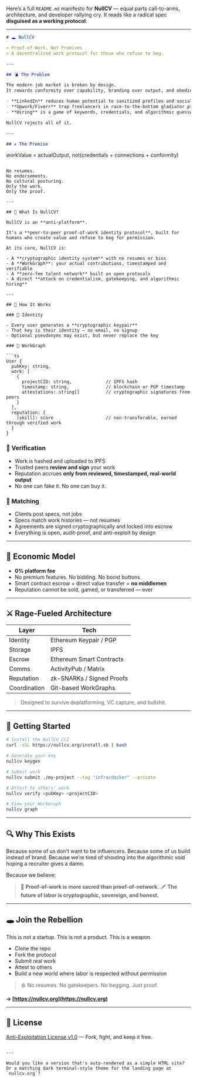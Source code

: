 Here’s a full `README.md` manifesto for **NullCV** — equal parts call-to-arms, architecture, and developer rallying cry. It reads like a radical spec **disguised as a working protocol**:

---

```markdown
# 🕳️ NullCV

> Proof-of-Work, Not Promises  
> A decentralized work protocol for those who refuse to beg.

---

## 💣 The Problem

The modern job market is broken by design.  
It rewards conformity over capability, branding over output, and obedience over truth.

- **LinkedIn** reduces human potential to sanitized profiles and social signaling.
- **Upwork/Fiverr** trap freelancers in race-to-the-bottom gladiator pits, extracting value for platform owners.
- **Hiring** is a game of keywords, credentials, and algorithmic guesswork—not skill.

NullCV rejects all of it.

---

## ✊ The Premise

```

workValue = actualOutput, not(credentials + connections + conformity)

````

No resumes.  
No endorsements.  
No cultural posturing.  
Only the work.  
Only the proof.

---

## 🧱 What Is NullCV?

NullCV is an **anti-platform**.

It’s a **peer-to-peer proof-of-work identity protocol**, built for humans who create value and refuse to beg for permission.

At its core, NullCV is:

- A **cryptographic identity system** with no resumes or bios
- A **WorkGraph**: your actual contributions, timestamped and verifiable
- A **zero-fee talent network** built on open protocols
- A direct **attack on credentialism, gatekeeping, and algorithmic hiring**

---

## 🧠 How It Works

### 🔐 Identity

- Every user generates a **cryptographic keypair**
- That key is their identity — no email, no signup
- Optional pseudonyms may exist, but never replace the key

### 📁 WorkGraph

```ts
User {
  pubKey: string,
  work: [
    {
      projectCID: string,             // IPFS hash
      timestamp: string,              // blockchain or PGP timestamp
      attestations: string[]          // cryptographic signatures from peers
    }
  ],
  reputation: {
    [skill]: score                    // non-transferable, earned through verified work
  }
}
````

### 🔎 Verification

* Work is hashed and uploaded to IPFS
* Trusted peers **review and sign** your work
* Reputation accrues **only from reviewed, timestamped, real-world output**
* No one can fake it. No one can buy it.

### 💬 Matching

* Clients post specs, not jobs
* Specs match work histories — not resumes
* Agreements are signed cryptographically and locked into escrow
* Everything is open, audit-proof, and anti-exploit by design

---

## 💸 Economic Model

* **0% platform fee**
* No premium features. No bidding. No boost buttons.
* Smart contract escrow + direct value transfer = **no middlemen**
* Reputation cannot be sold, gamed, or transferred — ever

---

## ⚔️ Rage-Fueled Architecture

| Layer        | Tech                      |
| ------------ | ------------------------- |
| Identity     | Ethereum Keypair / PGP    |
| Storage      | IPFS                      |
| Escrow       | Ethereum Smart Contracts  |
| Comms        | ActivityPub / Matrix      |
| Reputation   | zk-SNARKs / Signed Proofs |
| Coordination | Git-based WorkGraphs      |

> Designed to survive deplatforming, VC capture, and bullshit.

---

## 🚀 Getting Started

```bash
# Install the NullCV CLI
curl -sSL https://nullcv.org/install.sh | bash

# Generate your key
nullcv keygen

# Submit work
nullcv submit ./my-project --tag "infra/docker" --private

# Attest to others' work
nullcv verify <pubKey> <projectCID>

# View your WorkGraph
nullcv graph
```

---

## 🔍 Why This Exists

Because some of us don’t want to be influencers.
Because some of us build instead of brand.
Because we’re tired of shouting into the algorithmic void hoping a recruiter gives a damn.

Because we believe:

> 🧱 **Proof-of-work is more sacred than proof-of-network.**
> 🗡️ **The future of labor is cryptographic, sovereign, and honest.**

---

## 🕳️ Join the Rebellion

This is not a startup.
This is not a product.
This is a weapon.

* Clone the repo
* Fork the protocol
* Submit real work
* Attest to others
* Build a new world where labor is respected without permission

> 🩸 No resumes. No gatekeepers. No begging.
> Just proof.

**→ [https://nullcv.org](https://nullcv.org)**

---

## 🧷 License

[Anti-Exploitation License v1.0](./LICENSE) — Fork, fight, and keep it free.

```

---

Would you like a version that's auto-rendered as a simple HTML site? Or a matching dark terminal-style theme for the landing page at `nullcv.org`?
```
